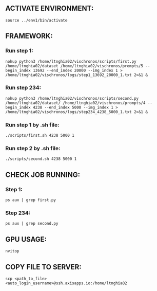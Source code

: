 ## ACTIVATE ENVIRONMENT: 
	source ../env1/bin/activate

## FRAMEWORK: 
### Run step 1: 
	nohup python3 /home/ltnghia02/vischronos/scripts/first.py /home/ltnghia02/dataset /home/ltnghia02/vischronos/prompts/5 --begin_index 13692 --end_index 20000 --img_index 1 > /home/ltnghia02/vischronos/logs/step1_13692_20000_1.txt 2>&1 &
### Run step 234: 	
	nohup python3 /home/ltnghia02/vischronos/scripts/second.py /home/ltnghia02/dataset/ /home/ltnghia02/vischronos/prompts/4 --begin_index 4238 --end_index 5000 --img_index 1 > /home/ltnghia02/vischronos/logs/step234_4238_5000_1.txt 2>&1 &

### Run step 1 by .sh file: 
	./scripts/first.sh 4238 5000 1
### Run step 2 by .sh file: 
	./scripts/second.sh 4238 5000 1
	
## CHECK JOB RUNNING: 
### Step 1:
	ps aux | grep first.py
### Step 234:
	ps aux | grep second.py

## GPU USAGE: 
	nvitop

## COPY FILE TO SERVER: 
	scp <path_to_file> <auto_login_username>@ssh.axisapps.io:/home/ltnghia02